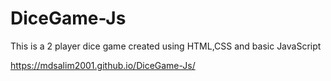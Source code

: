 # DiceGame-Js
This is a 2 player dice game created using HTML,CSS and basic JavaScript

https://mdsalim2001.github.io/DiceGame-Js/
